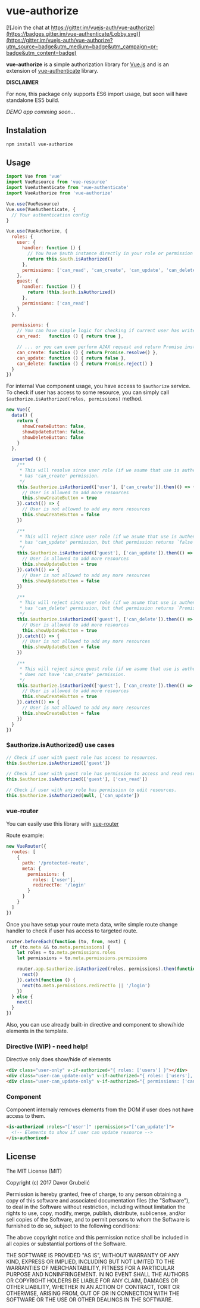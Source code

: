 # vue-authorize

[![Join the chat at https://gitter.im/vuejs-auth/vue-authorize](https://badges.gitter.im/vue-authenticate/Lobby.svg)](https://gitter.im/vuejs-auth/vue-authorize?utm_source=badge&utm_medium=badge&utm_campaign=pr-badge&utm_content=badge)

**vue-authorize** is a simple authorization library for [Vue.js](https://vuejs.org/) and is an extension of [vue-authenticate](https://github.com/dgrubelic/vue-authenticate) library.

**DISCLAIMER**

For now, this package only supports ES6 import usage, but soon will have standalone ES5 build.


*DEMO app comming soon...*


## Instalation
```bash
npm install vue-authorize
```

## Usage
```javascript
import Vue from 'vue'
import VueResource from 'vue-resource'
import VueAuthenticate from 'vue-authenticate'
import VueAuthorize from 'vue-authorize'

Vue.use(VueResource)
Vue.use(VueAuthenticate, {
  // Your authentication config
}

Vue.use(VueAuthorize, {
  roles: {
    user: {
      handler: function () {
        // You have $auth instance directly in your role or permission handlers
        return this.$auth.isAuthorized()
      },
      permissions: ['can_read', 'can_create', 'can_update', 'can_delete']
    },
    guest: {
      handler: function () {
        return !this.$auth.isAuthorized()
      },
      permissions: ['can_read']
    }
  },

  permissions: {
    // You can have simple logic for checking if current user has write rights
    can_read:   function () { return true },

    // ... or you can even perform AJAX request and return Promise instance
    can_create: function () { return Promise.resolve() },
    can_update: function () { return false },
    can_delete: function () { return Promise.reject() }
  }
})
```

For internal Vue component usage, you have access to `$authorize` service. To check if user has access to some resource, you can simply call `$authorize.isAuthorized(roles, permissions)` method.

```javascript
new Vue({
  data() {
    return {
      showCreateButton: false,
      showUpdateButton: false,
      showDeleteButton: false
    }
  },

  inserted () {
    /** 
     * This will resolve since user role (if we asume that use is authenticated)
     * has 'can_create' permission.
     */
    this.$authorize.isAuthorized(['user'], ['can_create']).then(() => {
      // User is allowed to add more resources
      this.showCreateButton = true
    }).catch(() => {
      // User is not allowed to add any more resources
      this.showCreateButton = false
    })

    /** 
     * This will reject since user role (if we asume that use is authenticated)
     * has 'can_update' permission, but that permission returns `false`.
     */
    this.$authorize.isAuthorized(['guest'], ['can_update']).then(() => {
      // User is allowed to add more resources
      this.showUpdateButton = true
    }).catch(() => {
      // User is not allowed to add any more resources
      this.showUpdateButton = false
    })

    /** 
     * This will reject since user role (if we asume that use is authenticated)
     * has 'can_delete' permission, but that permission returns `Promise.reject()`.
     */
    this.$authorize.isAuthorized(['guest'], ['can_delete']).then(() => {
      // User is allowed to add more resources
      this.showUpdateButton = true
    }).catch(() => {
      // User is not allowed to add any more resources
      this.showUpdateButton = false
    })

    /** 
     * This will reject since guest role (if we asume that use is authenticated)
     * does not have 'can_create' permission.
     */
    this.$authorize.isAuthorized(['guest'], ['can_create']).then(() => {
      // User is allowed to add more resources
      this.showCreateButton = true
    }).catch(() => {
      // User is not allowed to add any more resources
      this.showCreateButton = false
    })
  }
})
```

### $authorize.isAuthorized() use cases

```javascript
// Check if user with guest role has access to resources. 
this.$authorize.isAuthorized(['guest'])
```

```javascript
// Check if user with guest role has permission to access and read resources.
this.$authorize.isAuthorized(['guest'], ['can_read'])
```

```javascript
// Check if user with any role has permission to edit resources.
this.$authorize.isAuthorized(null, ['can_update'])
```

### vue-router

You can easily use this library with [vue-router]()

Route example:
```javascript
new VueRouter({
  routes: [
    {
      path: '/protected-route',
      meta: {
        permissions: {
          roles: ['user'],
          redirectTo: '/login'
        }
      }
    }
  ]
})
```

Once you have setup your route meta data, write simple route change handler to check if user has access to targeted route.

```javascript
router.beforeEach(function (to, from, next) {
  if (to.meta && to.meta.permissions) {
    let roles = to.meta.permissions.roles
    let permissions = to.meta.permissions.permissions

    router.app.$authorize.isAuthorized(roles, permissions).then(function () {
      next()
    }).catch(function () {
      next(to.meta.permissions.redirectTo || '/login')
    })
  } else {
    next()
  }
})
```


Also, you can use already built-in directive and component to show/hide elements in the template.

### Directive (WIP) - need help!
Directive only does show/hide of elements

```html
<div class="user-only" v-if-authorized="{ roles: ['users'] }"></div>
<div class="user-can_update-only" v-if-authorized="{ roles: ['users'], permissions: ['can_update'] }"></div>
<div class="user-can_update-only" v-if-authorized="{ permissions: ['can_update'] }"></div>
```

### Component
Component internaly removes elements from the DOM if user does not have access to them.

```html
<is-authorized :roles="['user']" :permissions="['can_update']">
  <!-- Elements to show if user can update resource -->
</is-authorized>
```


## License

The MIT License (MIT)

Copyright (c) 2017 Davor Grubelić

Permission is hereby granted, free of charge, to any person obtaining a copy of
this software and associated documentation files (the "Software"), to deal in
the Software without restriction, including without limitation the rights to
use, copy, modify, merge, publish, distribute, sublicense, and/or sell copies of
the Software, and to permit persons to whom the Software is furnished to do so,
subject to the following conditions:

The above copyright notice and this permission notice shall be included in all
copies or substantial portions of the Software.

THE SOFTWARE IS PROVIDED "AS IS", WITHOUT WARRANTY OF ANY KIND, EXPRESS OR
IMPLIED, INCLUDING BUT NOT LIMITED TO THE WARRANTIES OF MERCHANTABILITY, FITNESS
FOR A PARTICULAR PURPOSE AND NONINFRINGEMENT. IN NO EVENT SHALL THE AUTHORS OR
COPYRIGHT HOLDERS BE LIABLE FOR ANY CLAIM, DAMAGES OR OTHER LIABILITY, WHETHER
IN AN ACTION OF CONTRACT, TORT OR OTHERWISE, ARISING FROM, OUT OF OR IN
CONNECTION WITH THE SOFTWARE OR THE USE OR OTHER DEALINGS IN THE SOFTWARE.
